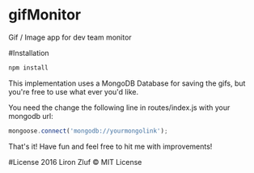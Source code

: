 # gifMonitor
Gif / Image app for dev team monitor

#Installation
```js
npm install
```

This implementation uses a MongoDB Database for saving the gifs, 
but you're free to use what ever you'd like.

You need the change the following line in routes/index.js with your mongodb url:

```js
mongoose.connect('mongodb://yourmongolink');
```

That's it! Have fun and feel free to hit me with improvements!

#License
2016 Liron Zluf &copy; MIT License